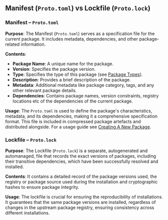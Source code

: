 ## Manifest (`Proto.toml`) vs Lockfile (`Proto.lock`)

### Manifest – `Proto.toml`

**Purpose**: The Manifest (`Proto.toml`) serves as a specification file
for the current package. It includes metadata, dependencies, and other
package-related information.

**Contents**:

- **Package Name**: A unique name for the package.
- **Version**: Specifies the package version.
- **Type**: Specifies the type of this package (see [Package
  Types](./package-types.md)).
- **Description**: Provides a brief description of the package.
- **Metadata**: Additional metadata like package category, tags, and any
  other relevant package details.
- **Dependencies**: Contains package names, version constraints, registry
  locations etc of the dependencies of the current package.

**Usage**: The `Proto.toml` is used to define the package's characteristics,
metadata, and its dependencies, making it a comprehensive specification format.
This file is included in compressed package artefacts and distributed
alongside. For a usage guide see [Creating A New
Package](./creating-a-new-package.md).

### Lockfile – `Proto.lock`

**Purpose**: The Lockfile (`Proto.lock`) is a separate, autogenerated and
automanaged, file that records the exact versions of packages, including their
transitive dependencies, which have been successfully resolved and installed.

**Contents**: It contains a detailed record of the package versions
used, the registry or package source used during the installation and
cryptographic hashes to ensure package integrity.

**Usage**: The lockfile is crucial for ensuring the reproducibility of
installations. It guarantees that the same package versions are installed,
regardless of changes in the upstream package registry, ensuring consistency
across different installations.
